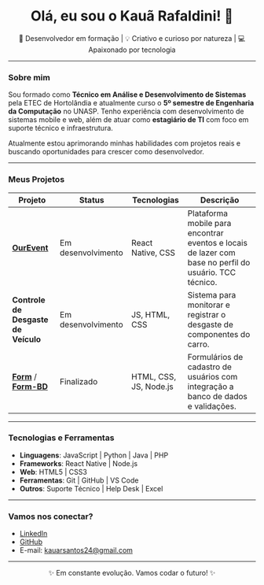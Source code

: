 <h1 align="center">Olá, eu sou o Kauã Rafaldini! 👋</h1>

<p align="center">
  🚀 Desenvolvedor em formação | 💡 Criativo e curioso por natureza | 💻 Apaixonado por tecnologia
</p>

---

### Sobre mim

Sou formado como **Técnico em Análise e Desenvolvimento de Sistemas** pela ETEC de Hortolândia e atualmente curso o **5º semestre de Engenharia da Computação** no UNASP. Tenho experiência com desenvolvimento de sistemas mobile e web, além de atuar como **estagiário de TI** com foco em suporte técnico e infraestrutura.

Atualmente estou aprimorando minhas habilidades com projetos reais e buscando oportunidades para crescer como desenvolvedor.

---

### Meus Projetos

| Projeto | Status | Tecnologias | Descrição |
|--------|--------|-------------|------------|
| [**OurEvent**](https://github.com/Kauarafaldini/OurEvent) | Em desenvolvimento | React Native, CSS | Plataforma mobile para encontrar eventos e locais de lazer com base no perfil do usuário. TCC técnico. |
| **Controle de Desgaste de Veículo** | Em desenvolvimento | JS, HTML, CSS | Sistema para monitorar e registrar o desgaste de componentes do carro. |
| [**Form**](https://github.com/Kauarafaldini/Form) / [**Form-BD**](https://github.com/Kauarafaldini/Form-BD) | Finalizado | HTML, CSS, JS, Node.js | Formulários de cadastro de usuários com integração a banco de dados e validações. |

---

### Tecnologias e Ferramentas

- **Linguagens**: JavaScript | Python | Java | PHP  
- **Frameworks**: React Native | Node.js  
- **Web**: HTML5 | CSS3  
- **Ferramentas**: Git | GitHub | VS Code  
- **Outros**: Suporte Técnico | Help Desk | Excel  

---

### Vamos nos conectar?

- [LinkedIn](https://www.linkedin.com/in/kau%C3%A3-rafaldini-dos-santos-44a699252)
- [GitHub](https://github.com/Kauarafaldini)
- E-mail: kauarsantos24@gmail.com

---

<p align="center">✨ Em constante evolução. Vamos codar o futuro! ✨</p>
